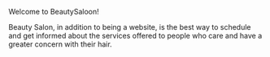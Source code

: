Welcome to BeautySaloon!

Beauty Salon, in addition to being a website, is the best way to schedule and get informed about the services offered to people who care and have a greater concern with their hair.

